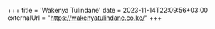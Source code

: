 +++
title = 'Wakenya Tulindane'
date = 2023-11-14T22:09:56+03:00
externalUrl = "https://wakenyatulindane.co.ke/"
+++ 
